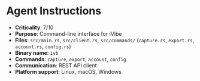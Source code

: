 # Agent Instructions

- **Criticality**: 7/10
- **Purpose**: Command-line interface for iVibe
- **Files**: `src/main.rs`, `src/client.rs`, `src/commands/` (`capture.rs`, `export.rs`, `account.rs`, `config.rs`)
- **Binary name**: `ivb`
- **Commands**: `capture`, `export`, `account`, `config`
- **Communication**: REST API client
- **Platform support**: Linux, macOS, Windows
